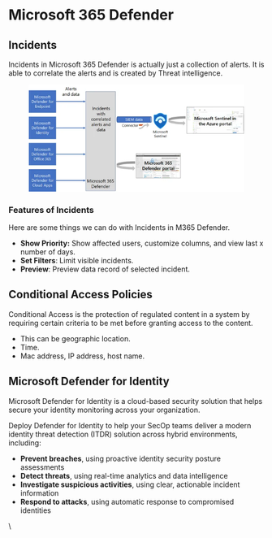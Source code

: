 # Microsoft 365 Defender

## Incidents

Incidents in Microsoft 365 Defender is actually just a collection of alerts. It is able to correlate the alerts and is created by Threat intelligence.

<figure><img src="../.gitbook/assets/image (1) (1) (1) (1) (1).png" alt=""><figcaption></figcaption></figure>

### Features of Incidents

Here are some things we can do with Incidents in M365 Defender.

* **Show Priority:** Show affected users, customize columns, and view last x number of days.
* **Set Filters**: Limit visible incidents.
* **Preview**: Preview data record of selected incident.



## Conditional Access Policies

Conditional Access is the protection of regulated content in a system by requiring certain criteria to be met before granting access to the content.

* This can be geographic location.
* Time.
* Mac address, IP address, host name.



## Microsoft Defender for Identity

Microsoft Defender for Identity is a cloud-based security solution that helps secure your identity monitoring across your organization.

Deploy Defender for Identity to help your SecOp teams deliver a modern identity threat detection (ITDR) solution across hybrid environments, including:

* **Prevent breaches**, using proactive identity security posture assessments
* **Detect threats**, using real-time analytics and data intelligence
* **Investigate suspicious activities**, using clear, actionable incident information
* **Respond to attacks**, using automatic response to compromised identities

\
